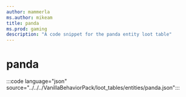```yaml
---
author: mammerla
ms.author: mikeam
title: panda
ms.prod: gaming
description: "A code snippet for the panda entity loot table"
---
```


# panda

:::code language="json" source="../../../VanillaBehaviorPack/loot_tables/entities/panda.json":::

